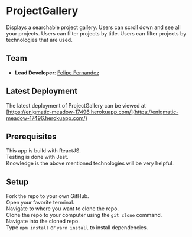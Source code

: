 # ProjectGallery

Displays a searchable project gallery.
Users can scroll down and see all your projects.
Users can filter projects by title.
Users can filter projects by technologies that are used.

## Team

- **Lead Developer**: [Felipe Fernandez](https://github.com/HeyItsFelipe)

## Latest Deployment

The latest deployment of ProjectGallery can be viewed at [https://enigmatic-meadow-17496.herokuapp.com/](https://enigmatic-meadow-17496.herokuapp.com/)

## Prerequisites

This app is build with ReactJS.</br>
Testing is done with Jest.</br>
Knowledge is the above mentioned technologies will be very helpful.

## Setup

Fork the repo to your own GitHub.</br>
Open your favorite terminal.</br>
Navigate to where you want to clone the repo.</br>
Clone the repo to your computer using the `git clone` command.</br>
Navigate into the cloned repo.</br>
Type `npm install` or `yarn install` to install dependencies.
